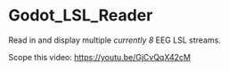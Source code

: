 # Godot_LSL_Reader
Read in and display multiple *currently 8* EEG LSL streams.

Scope this video: https://youtu.be/GjCvQqX42cM

